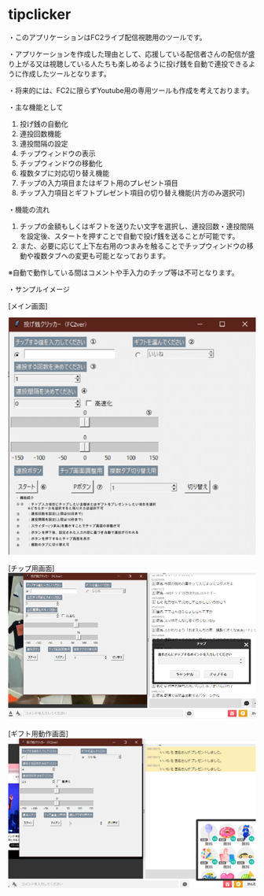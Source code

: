 # tipclicker

・このアプリケーションはFC2ライブ配信視聴用のツールです。

・アプリケーションを作成した理由として、応援している配信者さんの配信が盛り上がる又は視聴している人たちも楽しめるように投げ銭を自動で連投できるように作成したツールとなります。

・将来的には、FC2に限らずYoutube用の専用ツールも作成を考えております。

・主な機能として
  
  1. 投げ銭の自動化
  2. 連投回数機能
  3. 連投間隔の設定
  4. チップウィンドウの表示
  5. チップウィンドウの移動化
  6. 複数タブに対応切り替え機能
  7. チップの入力項目またはギフト用のプレゼント項目
  8. チップ入力項目とギフトプレゼント項目の切り替え機能(片方のみ選択可)

・機能の流れ

  1. チップの金額もしくはギフトを送りたい文字を選択し、連投回数・連投間隔を設定後、スタートを押すことで自動で投げ銭を送ることが可能です。
  2. また、必要に応じて上下左右用のつまみを触ることでチップウィンドウの移動や複数タブへの変更も可能となっております。
  
  ※自動で動作している間はコメントや手入力のチップ等は不可となります。

・サンプルイメージ

[メイン画面]

![tipclicker](./tipclicker.png)

[チップ用画面]
![sample](./sample1.png)

[ギフト用動作画面]
![sample2](./sample2.png)
  



